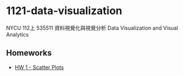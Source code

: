 # 1121-data-visualization

NYCU 112上 535511 資料視覺化與視覺分析 Data Visualization and Visual Analytics

## Homeworks
* [HW 1 - Scatter Plots](https://andychiangsh.github.io/1121-data-visualization/Homeworks/HW1_Scatter%20Plots/312553024.html)

